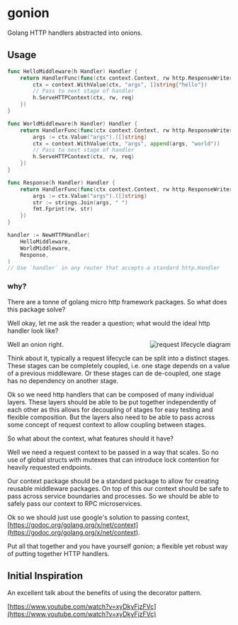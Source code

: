 # gonion

Golang HTTP handlers abstracted into onions.

## Usage

```go
func HelloMiddleware(h Handler) Handler {
	return HandlerFunc(func(ctx context.Context, rw http.ResponseWriter, req *http.Request) {
		ctx = context.WithValue(ctx, "args", []string{"hello"})
		// Pass to next stage of handler
		h.ServeHTTPContext(ctx, rw, req)
	})
}

func WorldMiddleware(h Handler) Handler {
	return HandlerFunc(func(ctx context.Context, rw http.ResponseWriter, req *http.Request) {
		args := ctx.Value("args").([]string)
		ctx = context.WithValue(ctx, "args", append(args, "world"))
		// Pass to next stage of handler
		h.ServeHTTPContext(ctx, rw, req)
	})
}

func Response(h Handler) Handler {
	return HandlerFunc(func(ctx context.Context, rw http.ResponseWriter, req *http.Request) {
		args := ctx.Value("args").([]string)
		str := strings.Join(args, " ")
		fmt.Fprint(rw, str)
	})
}

handler := NewHTTPHandler(
	HelloMiddleware,
	WorldMiddleware,
	Response,
)
// Use `handler` in any router that accepts a standard http.Handler

```

### why?

There are a tonne of golang micro http framework packages. So what does this package solve?

Well okay, let me ask the reader a question; what would the ideal http handler look like?

<img alt="request lifecycle diagram" src="https://docs.google.com/drawings/d/1UslicNjEfqS2rGkINFw3zIK7DPFMSHmA2iszbB0Y6jQ/pub?w=480&amp;h=360" align="right">


Well an onion right.

Think about it, typically a request lifecycle can be split into a distinct stages.
These stages can be completely coupled, i.e. one stage depends on a value of a previous middleware.
Or these stages can de de-coupled, one stage has no dependency on another stage.

Ok so we need http handlers that can be composed of many individual layers.
These layers should be able to be put together independently of each other as this allows
for decoupling of stages for easy testing and flexible composition.
But the layers also need to be able to pass across some concept of request context to allow coupling between stages.

So what about the context, what features should it have?

Well we need a request context to be passed in a way that scales. So no use of global structs with
mutexes that can introduce lock contention for heavily requested endpoints.

Our context package should be a standard package to allow for creating reusable middleware packages.
On top of this our context should be safe to pass across service boundaries and processes.
So we should be able to safely pass our context to RPC microservices.

Ok so we should just use google's solution to passing context, [https://godoc.org/golang.org/x/net/context](https://godoc.org/golang.org/x/net/context).

Put all that together and you have yourself gonion; a flexible yet robust way of putting together HTTP handlers.


## Initial Inspiration

An excellent talk about the benefits of using the decorator pattern.

[https://www.youtube.com/watch?v=xyDkyFjzFVc](https://www.youtube.com/watch?v=xyDkyFjzFVc)
